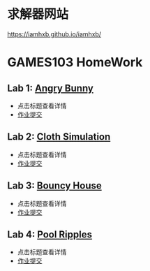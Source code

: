 # 求解器网站

https://iamhxb.github.io/iamhxb/

# GAMES103 HomeWork 

## Lab 1: [Angry Bunny](./HW1/) 

- 点击标题查看详情
- [作业提交](http://www.smartchair.org/GAMES103)

## Lab 2: [Cloth Simulation](./HW2/) 

- 点击标题查看详情
- [作业提交](http://www.smartchair.org/GAMES103)

## Lab 3: [Bouncy House](./HW3/) 

- 点击标题查看详情
- [作业提交](http://www.smartchair.org/GAMES103)

## Lab 4: [Pool Ripples](./HW4/) 

- 点击标题查看详情
- [作业提交](http://www.smartchair.org/GAMES103)


